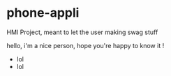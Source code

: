 # phone-appli
HMI Project, meant to let the user making swag stuff

hello, i'm a nice person, hope you're happy to know it !

* lol
* lol
